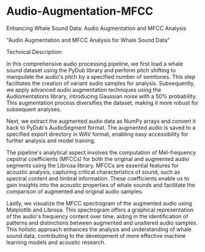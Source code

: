 # Audio-Augmentation-MFCC

Enhancing Whale Sound Data: Audio Augmentation and MFCC Analysis

"Audio Augmentation and MFCC Analysis for Whale Sound Data"

Technical Description:

In this comprehensive audio processing pipeline, we first load a whale sound dataset using the PyDub library and perform pitch shifting to manipulate the audio's pitch by a specified number of semitones. This step facilitates the creation of variant audio samples for analysis. Subsequently, we apply advanced audio augmentation techniques using the Audiomentations library, introducing Gaussian noise with a 50% probability. This augmentation process diversifies the dataset, making it more robust for subsequent analyses.

Next, we extract the augmented audio data as NumPy arrays and convert it back to PyDub's AudioSegment format. The augmented audio is saved to a specified export directory in WAV format, enabling easy accessibility for further analysis and model training.

The pipeline's analytical aspect involves the computation of Mel-frequency cepstral coefficients (MFCCs) for both the original and augmented audio segments using the Librosa library. MFCCs are essential features for acoustic analysis, capturing critical characteristics of sound, such as spectral content and timbral information. These coefficients enable us to gain insights into the acoustic properties of whale sounds and facilitate the comparison of augmented and original audio samples.

Lastly, we visualize the MFCC spectrogram of the augmented audio using Matplotlib and Librosa. This spectrogram offers a graphical representation of the audio's frequency content over time, aiding in the identification of patterns and distinctions between augmented and unaltered audio samples. This holistic approach enhances the analysis and understanding of whale sound data, contributing to the development of more effective machine learning models and acoustic research.
